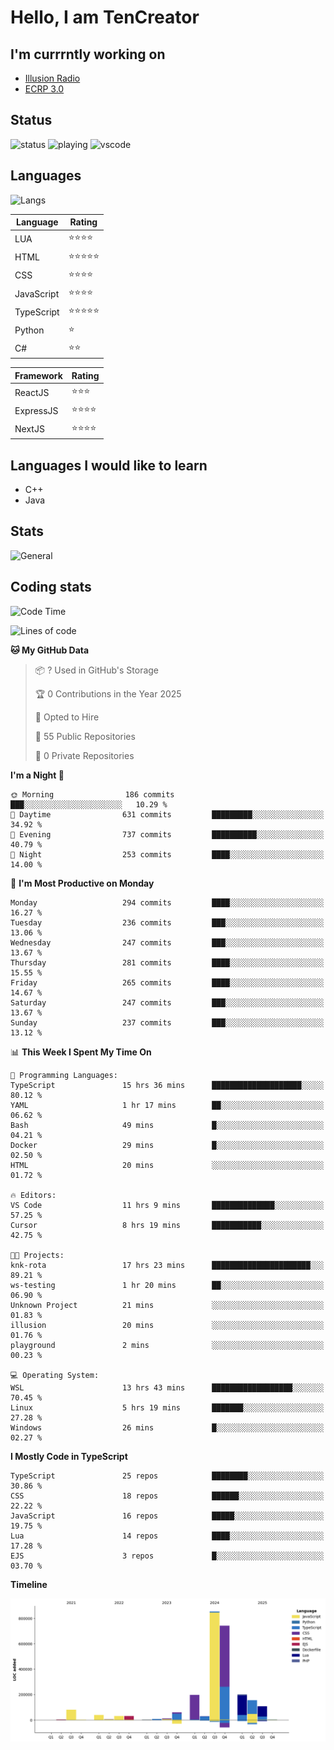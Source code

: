 # Hello, I am TenCreator

## I'm currrntly working on
- [Illusion Radio](https://illusionradio.co.uk/)
- [ECRP 3.0](http://github.com/Emerald-Coast-Roleplay/)

## Status
![status](https://api.statusbadges.me/badge/status/518334475038359555?simple=true&style=for-the-badge)
![playing](https://api.statusbadges.me/badge/playing/518334475038359555?style=for-the-badge)
![vscode](https://api.statusbadges.me/badge/vscode/518334475038359555?style=for-the-badge)

## Languages
![Langs](https://github-readme-stats.vercel.app/api/top-langs/?username=tencreator&layout=compact&theme=radical)


|Language|Rating|
|--------|------|
|LUA|⭐️⭐️⭐️⭐️|
|HTML|⭐️⭐️⭐️⭐️⭐️|
|CSS|⭐️⭐️⭐️⭐️|
|JavaScript|⭐️⭐️⭐️⭐️|
|TypeScript|⭐️⭐️⭐️⭐️⭐️|
|Python|⭐️|
|C#|⭐️⭐️ |

|Framework|Rating|
|--------|------|
|ReactJS|⭐️⭐️⭐|
|ExpressJS|⭐️⭐️⭐️⭐️|
|NextJS|⭐️⭐️⭐⭐️|

## Languages I would like to learn
- C++
- Java

## Stats
![General](https://github-readme-stats.vercel.app/api?username=tencreator&show_icons=true&theme=radical)

## Coding stats

<!--START_SECTION:waka-->
![Code Time](http://img.shields.io/badge/Code%20Time-386%20hrs%2021%20mins-blue)

![Lines of code](https://img.shields.io/badge/From%20Hello%20World%20I%27ve%20Written-1.9%20million%20lines%20of%20code-blue)

**🐱 My GitHub Data** 

> 📦 ? Used in GitHub's Storage 
 > 
> 🏆 0 Contributions in the Year 2025
 > 
> 💼 Opted to Hire
 > 
> 📜 55 Public Repositories 
 > 
> 🔑 0 Private Repositories 
 > 
**I'm a Night 🦉** 

```text
🌞 Morning                186 commits         ███░░░░░░░░░░░░░░░░░░░░░░   10.29 % 
🌆 Daytime                631 commits         █████████░░░░░░░░░░░░░░░░   34.92 % 
🌃 Evening                737 commits         ██████████░░░░░░░░░░░░░░░   40.79 % 
🌙 Night                  253 commits         ████░░░░░░░░░░░░░░░░░░░░░   14.00 % 
```
📅 **I'm Most Productive on Monday** 

```text
Monday                   294 commits         ████░░░░░░░░░░░░░░░░░░░░░   16.27 % 
Tuesday                  236 commits         ███░░░░░░░░░░░░░░░░░░░░░░   13.06 % 
Wednesday                247 commits         ███░░░░░░░░░░░░░░░░░░░░░░   13.67 % 
Thursday                 281 commits         ████░░░░░░░░░░░░░░░░░░░░░   15.55 % 
Friday                   265 commits         ████░░░░░░░░░░░░░░░░░░░░░   14.67 % 
Saturday                 247 commits         ███░░░░░░░░░░░░░░░░░░░░░░   13.67 % 
Sunday                   237 commits         ███░░░░░░░░░░░░░░░░░░░░░░   13.12 % 
```


📊 **This Week I Spent My Time On** 

```text
💬 Programming Languages: 
TypeScript               15 hrs 36 mins      ████████████████████░░░░░   80.12 % 
YAML                     1 hr 17 mins        ██░░░░░░░░░░░░░░░░░░░░░░░   06.62 % 
Bash                     49 mins             █░░░░░░░░░░░░░░░░░░░░░░░░   04.21 % 
Docker                   29 mins             █░░░░░░░░░░░░░░░░░░░░░░░░   02.50 % 
HTML                     20 mins             ░░░░░░░░░░░░░░░░░░░░░░░░░   01.72 % 

🔥 Editors: 
VS Code                  11 hrs 9 mins       ██████████████░░░░░░░░░░░   57.25 % 
Cursor                   8 hrs 19 mins       ███████████░░░░░░░░░░░░░░   42.75 % 

🐱‍💻 Projects: 
knk-rota                 17 hrs 23 mins      ██████████████████████░░░   89.21 % 
ws-testing               1 hr 20 mins        ██░░░░░░░░░░░░░░░░░░░░░░░   06.90 % 
Unknown Project          21 mins             ░░░░░░░░░░░░░░░░░░░░░░░░░   01.83 % 
illusion                 20 mins             ░░░░░░░░░░░░░░░░░░░░░░░░░   01.76 % 
playground               2 mins              ░░░░░░░░░░░░░░░░░░░░░░░░░   00.23 % 

💻 Operating System: 
WSL                      13 hrs 43 mins      ██████████████████░░░░░░░   70.45 % 
Linux                    5 hrs 19 mins       ███████░░░░░░░░░░░░░░░░░░   27.28 % 
Windows                  26 mins             █░░░░░░░░░░░░░░░░░░░░░░░░   02.27 % 
```

**I Mostly Code in TypeScript** 

```text
TypeScript               25 repos            ████████░░░░░░░░░░░░░░░░░   30.86 % 
CSS                      18 repos            ██████░░░░░░░░░░░░░░░░░░░   22.22 % 
JavaScript               16 repos            █████░░░░░░░░░░░░░░░░░░░░   19.75 % 
Lua                      14 repos            ████░░░░░░░░░░░░░░░░░░░░░   17.28 % 
EJS                      3 repos             █░░░░░░░░░░░░░░░░░░░░░░░░   03.70 % 
```



**Timeline**

![Lines of Code chart](https://raw.githubusercontent.com/tencreator/tencreator/main/assets/bar_graph.png)


<!--END_SECTION:waka-->
